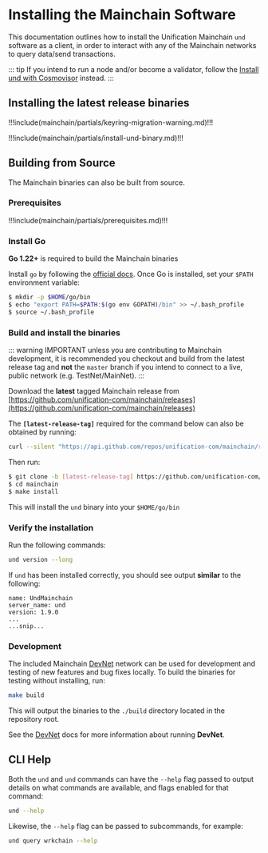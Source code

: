 # Installing the Mainchain Software

This documentation outlines how to install the Unification Mainchain `und` software as a client, in
order to interact with any of the Mainchain networks to query data/send transactions.

::: tip
If you intend to run a node and/or become a validator, follow the
 [Install und with Cosmovisor](./cosmovisor/install_und_with_cosmovisor.md) instead.
:::

## Installing the latest release binaries

!!!include(mainchain/partials/keyring-migration-warning.md)!!!

!!!include(mainchain/partials/install-und-binary.md)!!!

## Building from Source

The Mainchain binaries can also be built from source.

### Prerequisites

!!!include(mainchain/partials/prerequisites.md)!!!

### Install Go

**Go 1.22+** is required to build the Mainchain binaries

Install `go` by following the [official docs](https://golang.org/doc/install).
Once Go is installed, set your `$PATH` environment variable:

```bash
$ mkdir -p $HOME/go/bin
$ echo "export PATH=$PATH:$(go env GOPATH)/bin" >> ~/.bash_profile
$ source ~/.bash_profile
```

### Build and install the binaries

::: warning IMPORTANT
unless you are contributing to Mainchain development, it is recommended you checkout and build from the latest release
tag and **not** the `master` branch if you intend to connect to a live, public network (e.g. TestNet/MainNet).
:::

Download the **latest** tagged Mainchain release from
[https://github.com/unification-com/mainchain/releases](https://github.com/unification-com/mainchain/releases)

The **`[latest-release-tag]`** required for the command below can also be obtained by running:

```bash
curl --silent "https://api.github.com/repos/unification-com/mainchain/releases/latest" | grep -Po '"tag_name": "\K.*?(?=")'
```

Then run:

```bash
$ git clone -b [latest-release-tag] https://github.com/unification-com/mainchain
$ cd mainchain
$ make install
```

This will install the `und` binary into your `$HOME/go/bin`

### Verify the installation

Run the following commands:

```bash
und version --long
```

If `und` has been installed correctly, you should see output **similar** to the following:

```
name: UndMainchain
server_name: und
version: 1.9.0
...
...snip...
```

### Development

The included Mainchain [DevNet](../networks/devnet/local-devnet-docker.md) network can be used for development and testing of new features and
bug fixes locally. To build the binaries for testing without installing, run:

```bash
make build
```

This will output the binaries to the `./build` directory located in the repository root.

See the [DevNet](../networks/devnet/local-devnet-docker.md) docs for more information about running **DevNet**.

## CLI Help

Both the `und` and `und` commands can have the `--help` flag passed
to output details on what commands are available, and flags enabled for that
command:

```bash
und --help
```

Likewise, the `--help` flag can be passed to subcommands, for example:

```bash
und query wrkchain --help
```
